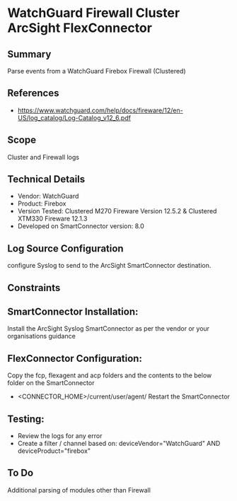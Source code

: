 # WatchGuard Firewall Cluster ArcSight FlexConnector

## Summary
Parse events from a WatchGuard Firebox Firewall (Clustered)
## References
* https://www.watchguard.com/help/docs/fireware/12/en-US/log_catalog/Log-Catalog_v12_6.pdf
## Scope
Cluster and Firewall logs
## Technical Details
* Vendor: WatchGuard
* Product: Firebox
* Version Tested: Clustered M270 Fireware Version 12.5.2 & Clustered XTM330 Fireware 12.1.3 
* Developed on SmartConnector version: 8.0

## Log Source Configuration
configure Syslog to send to the ArcSight SmartConnector destination.

## Constraints

## SmartConnector Installation:
Install the ArcSight Syslog SmartConnector as per the vendor or your organisations guidance

## FlexConnector Configuration:
Copy the fcp, flexagent and acp folders and the contents to the below folder on the SmartConnector
* <CONNECTOR_HOME>/current/user/agent/
Restart the SmartConnector

## Testing:
* Review the logs for any error
* Create a filter / channel based on: deviceVendor="WatchGuard" AND deviceProduct="firebox"

## To Do
Additional parsing of modules other than Firewall
